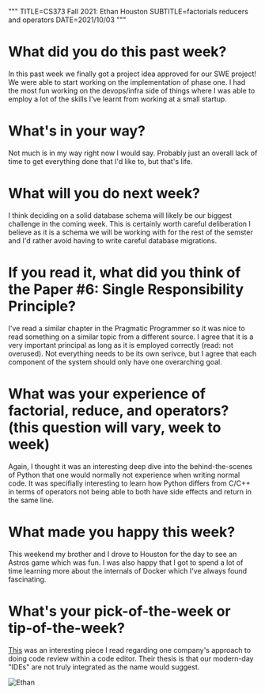 """
TITLE=CS373 Fall 2021: Ethan Houston
SUBTITLE=factorials reducers and operators
DATE=2021/10/03
"""

# What did you do this past week?
In this past week we finally got a project idea approved for our SWE project! We were able to start working on the implementation of phase one. I had the most fun working on the devops/infra side of things where I was able to employ a lot of the skills I've learnt from working at a small startup.
# What's in your way?
Not much is in my way right now I would say. Probably just an overall lack of time to get everything done that I'd like to, but that's life.
# What will you do next week?
I think deciding on a solid database schema will likely be our biggest challenge in the coming week. This is certainly worth careful deliberation I believe as it is a schema we will be working with for the rest of the semster and I'd rather avoid having to write careful database migrations.
# If you read it, what did you think of the Paper #6: Single Responsibility Principle?
I've read a similar chapter in the Pragmatic Programmer so it was nice to read something on a similar topic from a different source. I agree that it is a very important principal as long as it is employed correctly (read: not overused). Not everything needs to be its own serivce, but I agree that each component of the system should only have one overarching goal.
# What was your experience of factorial, reduce, and operators? (this question will vary, week to week)
Again, I thought it was an interesting deep dive into the behind-the-scenes of Python that one would normally not experience when writing normal code. It was specifially interesting to learn how Python differs from C/C++ in terms of operators not being able to both have side effects and return in the same line.
# What made you happy this week?
This weekend my brother and I drove to Houston for the day to see an Astros game which was fun. I was also happy that I got to spend a lot of time learning more about the internals of Docker which I've always found fascinating.
# What's your pick-of-the-week or tip-of-the-week?
[This](https://blog.janestreet.com/putting-the-i-back-in-ide-towards-a-github-explorer/) was an interesting piece I read regarding one company's approach to doing code review within a code editor. Their thesis is that our modern-day "IDEs" are not truly integrated as the name would suggest.

![Ethan](../../../img/sarosa_small.jpg)